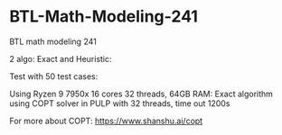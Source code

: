 # BTL-Math-Modeling-241
BTL math modeling 241

2 algo: Exact and Heuristic:

Test with 50 test cases:

Using Ryzen 9 7950x 16 cores 32 threads, 64GB RAM: Exact algorithm using COPT solver in PULP with 32 threads, time out 1200s

For more about COPT: https://www.shanshu.ai/copt